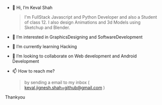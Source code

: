 - 👋 Hi, I’m Keval Shah

     >I'm FullStack Javascript and Python Developer and also a Student of class 12.
     I also design Animations and 3d Models using Sketchup and Blender.
- 👀 I’m interested in GraphicsDesigning and SoftwareDevelopment
- 🌱 I’m currently learning Hacking
- 💞️ I’m looking to collaborate on Web development and Android Development
- 📫 How to reach me?

    > by sending a email to my inbox ( keval.jignesh.shah+github@gmail.com )

Thankyou


<!---
ShKev03/ShKev03 is a ✨ special ✨ repository because its `README.md` (this file) appears on your GitHub profile.
You can click the Preview link to take a look at your changes.
--->

